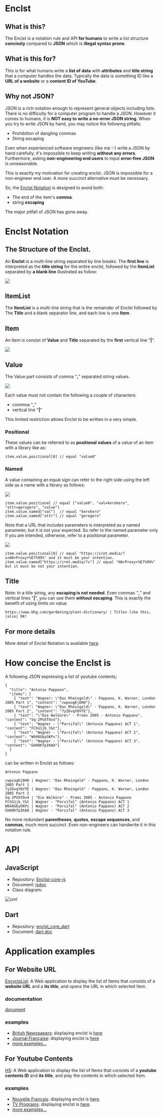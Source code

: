 # Enclst
## What is this?
The Enclst is a notation rule and API **for humans** to write a list structure **concisely** compared to **JSON** which is **illegal syntax prone**.

## What is this for?
This is for what humans write a **list of data** with **attributes** and **title string** that a computer handles the data. Typically the data is something ID like a **URL of a website** or a **content ID of YouTube**. 

## Why not JSON?
JSON is a rich notation enough to represent general objects including lists. There is no difficulty for a computer program to handle a JSON. However it comes to humans, it is **NOT easy to write a no-error JSON string**. When you try to write JSON by hand, you may notice the following pitfalls:

- Prohibition of dangling commas
- String escaping

Even when experienced software engineers (like me :-) write a JSON by hand carefully, it's impossible to keep writing **without any errors**. Furthermore, asking **non-engineering end users** to input **error-free JSON** is unreasonable.

This is exactly my motivation for creating enclst. JSON is impossible for a non-engineer end user. A more succinct alternative must be necessary.

So, the [Enclst Notation](#enclst-notation) is designed to avoid both:

- The end of the item's **comma**.
- string **escaping**

The major pitfall of JSON has gone away.

# Enclst Notation
## The Structure of the Enclst.
An **Enclst** is a multi-line string separated by line breaks. The **first line** is interpreted as the **title string** for the entire enclst, followed by the **ItemList** separated by **a blank line** illustrated as follow:

![](draw.io/overallView/overallview.jpg)

## ItemList
The **ItemList** is a multi-line string that is the remainder of Enclst followed by The **Title** and a blank separator line, and each low is one **Item**. 

## Item
An Item is consist of **Value** and **Title** separated by the **first** vertical line "**|**".

![](draw.io/Item/Item.jpg)

## Value

The Value part consists of comma "**,**" separated string values.

![](draw.io/value/positionals/positionals.jpg)

Each value must not contain the following a couple of characters:
- commna "**,**"
- vertical line "**|**"

This limited restriction allows Enclst to be written in a very simple.

### Positional
These values can be referred to as **positional values** of a value of an item with a library like as:

```
item.value.positional[0] // equal "value0"
```

### Named
A value containing an equal sign can refer to the right side using the left side as a name with a library as follows:

![](draw.io/value/named/named.jpg)

```
item.value.positional // equal ["value0", "val=kerokero", "attr=gerogero", "value"]
item.value.named["val"]  // equal "kerokero"
item.value.named["attr"] // equal "gerogero"
```

Note that a URL that includes parameters is interpreted as a named parameter, but it is not your expected. So refer to the named parameter only if you are intended, otherwise, refer to a positional parameter.

![](draw.io/value/unintended/unintended.jpg)

```
item.value.positional[0] // equal "https://iret.media/?s=HA+Proxy+%E7%99%" and it must be your intention.
item.value.named["https://iret.media/?s"] // equal "HA+Proxy+%E7%99%" but it must be not your intention.
```
## Title
Note: In a title string, any **escaping is not needed**. Even commas "**,**" and vertical lines "**|**", you can use them **without escaping**.
This is exactly the benefit of using limits on value.
```
https://www.bhg.com/gardening/plant-dictionary/ | Titles like this, |also| OK!
```

## For more details
More detail of Enclst Notation is available [here](documents/Enclst.md).

# How concise the Enclst is

A following JSON expressing a list of youtube contents; 
```
{
  "title": "Antonio Pappano",
  "items": [
    { "text": "Wagner: \"Das Rheingold\" - Pappano, K. Warner, London 2005 Part 1", "content": "cwpxogKjDH0"},
    { "text": "Wagner: \"Das Rheingold\" - Pappano, K. Warner, London 2005 Part 2", "content": "7yIDvqY8VTE"},
    { "text": "\"Die Walküre\" - Proms 2005 - Antonio Pappano", "content": "Vq-2PVXfOv4"},
    { "text": "Wagner - \"Parsifal\" (Antonio Pappano) ACT 1", "content": "FChG1jb_Y&t"},
    { "text": "Wagner - \"Parsifal\" (Antonio Pappano) ACT 2", "content": "W048GbyGKPs"},
    { "text": "Wagner - \"Parsifal\" (Antonio Pappano) ACT 3", "content": "GkN9KfpIKA8"}
  ]
}
```

can be written in Enclst as follows:

```
Antonio Pappano

cwpxogKjDH0 | Wagner: "Das Rheingold" - Pappano, K. Warner, London 2005 Part 1
7yIDvqY8VTE | Wagner: "Das Rheingold" - Pappano, K. Warner, London 2005 Part 2
Vq-2PVXfOv4 | "Die Walküre" - Proms 2005 - Antonio Pappano
FChG1jb_Y&t | Wagner - "Parsifal" (Antonio Pappano) ACT 1
W048GbyGKPs | Wagner - "Parsifal" (Antonio Pappano) ACT 2
GkN9KfpIKA8 | Wagner - "Parsifal" (Antonio Pappano) ACT 3
```

No more redundant **parentheses**, **quotes**, **escape sequences**, and **commas**, much more succinct. Even non-engineers can handwrite it in this notation rule.

# API
## JavaScript
- Repository: [Enclist-core-js](https://github.com/UedaTakeyuki/enclst-core-js/tree/main)
- Document: [jsdoc](https://uedatakeyuki.github.io/enclst-core-js/)
- Class diagram:

  
![uml](https://github.com/UedaTakeyuki/enclst-core-js/blob/main/docs/assets/UML.jpg) 

## Dart
- Repository: [enclst_core_dart](https://github.com/UedaTakeyuki/enclst_core_dart)
- Document: [dart doc](https://uedatakeyuki.github.io/enclst_core_dart/index.html)

# Application examples

## For Website URL
[EncycloList](https://encyclolist.uedasoft.com/): A Web application to display the list of Items that consists of a **website URL** and a **its title**, and opens the URL in which selected Item.

### documentation
[document](https://encyclolist.uedasoft.com/docs/)

### examples 
- [British Newspapers](https://encyclolist.uedasoft.com/list/https:%2F%2Fraw.githubusercontent.com%2FUedaTakeyuki%2FEncLst%2Fmain%2Fexamples%2FEncycloList%2Flang%2Fen%2Fnewspaper%2Fnewspaper.enclst): displaying enclst is [here](https://github.com/UedaTakeyuki/EncLst/blob/main/examples/EncycloList/lang/en/newspaper/newspaper.enclst)
- [Journal Française](https://encyclolist.uedasoft.com/list/https:%2F%2Fraw.githubusercontent.com%2FUedaTakeyuki%2FEncLst%2Fmain%2Fexamples%2FEncycloList%2Flang%2Ffr%2Fjournal%2Fjournal.enclst): displaying enclst is [here](https://github.com/UedaTakeyuki/EncLst/blob/main/examples/EncycloList/lang/fr/journal/journal.enclst)
- [more examples…](https://github.com/UedaTakeyuki/EncLst/wiki/EncycloList-example-pages)
 
## For Youtube Contents
[HS](https://hs.uedasoft.com/channel2/home): A Web application to display the list of Items that consists of a **youtube contents ID** and **its title**, and play the contents in which selected Item.

### examples 
- [Nouvelle Francais](https://hs.uedasoft.com/channel2/?url=https%3A%2F%2Fraw.githubusercontent.com%2FUedaTakeyuki%2FHS2playlist%2Fmain%2Fnews%2Ffrancais.enclst): displaying enclst is [here](https://github.com/UedaTakeyuki/HS2playlist/blob/main/news/francais.enclst).
- [TV Programs](https://hs.uedasoft.com/channel2/?url=https%3A%2F%2Fraw.githubusercontent.com%2FUedaTakeyuki%2FHS2playlist%2Fmain%2Ftvprogram%2Fmenu.enclst): displaying enclst is [here](https://github.com/UedaTakeyuki/HS2playlist/blob/main/tvprogram/menu.enclst).
- [more examples…](https://github.com/UedaTakeyuki/EncLst/wiki/EncycloList-example-pages)

